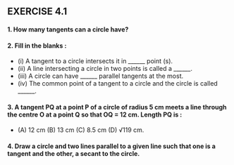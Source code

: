 ## EXERCISE 4.1
#### 1. How many tangents can a circle have?
#### 2. Fill in the blanks :
* (i) A tangent to a circle intersects it in ______ point (s).
* (ii) A line intersecting a circle in two points is called a ______.
* (iii) A circle can have ______ parallel tangents at the most.
* (iv) The common point of a tangent to a circle and the circle is called ______.
#### 3. A tangent PQ at a point P of a circle of radius 5 cm meets a line through the centre O at a point Q so that OQ = 12 cm. Length PQ is :
* (A) 12 cm (B) 13 cm (C) 8.5 cm (D) √119 cm.
#### 4. Draw a circle and two lines parallel to a given line such that one is a tangent and the other, a secant to the circle.
